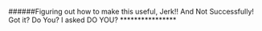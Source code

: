 ######Figuring out how to make this useful, Jerk!! And Not Successfully! Got it? Do You? I asked DO YOU? ****************
